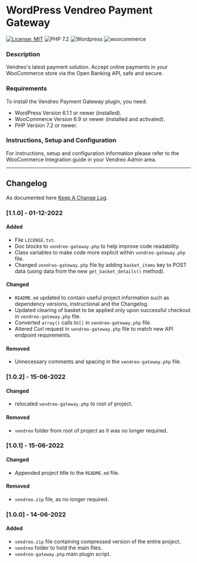 # WordPress Vendreo Payment Gateway

[![License: MIT](https://img.shields.io/badge/License-MIT-yellow.svg)](https://opensource.org/licenses/MIT)
![PHP 7.2](https://img.shields.io/badge/PHP-7.2-blue.svg)
![Wordpress](https://img.shields.io/badge/wordpress-v6.1.1-green)
![woocommerce](https://img.shields.io/badge/woocommerce-v6.9-green)


### Description
Vendreo's latest payment solution. Accept online payments in your WooCommerce store via the Open Banking API, safe and secure.

### Requirements

To install the Vendreo Payment Gateway plugin, you need:

* WordPress Version 6.1.1 or newer (installed).
* WooCommerce Version 6.9 or newer (installed and activated).
* PHP Version 7.2 or newer.

### Instructions, Setup and Configuration
 
For instructions, setup and configuration information please refer to the WooCommerce Integration guide in your Vendreo Admin area.

---

## Changelog
As documented here [Keep A Change Log](https://keepachangelog.com/en/1.0.0/).

### [1.1.0] - 01-12-2022

#### Added
- File `LICENSE.txt`.
- Doc blocks to `vendreo-gateway.php` to help improve code readability.
- Class variables to make code more explicit within `vendreo-gateway.php` file.
- Changed `vendreo-gateway.php` file by adding `basket_items` key to POST data (using data from the new `get_basket_details()` method).

#### Changed
- `README.md` updated to contain useful project information such as dependency versions, instructional and the Changelog.
- Updated clearing of basket to be applied only upon successful checkout in `vendreo-gateway.php` file.
- Converted `array()` calls to`[]` in `vendreo-gateway.php` file.
- Altered Curl request in `vendreo-gateway.php` file to match new API endpoint requirements.

#### Removed
- Unnecessary comments and spacing in the `vendreo-gateway.php` file.


### [1.0.2] - 15-06-2022

#### Changed
- relocated `vendreo-gateway.php` to root of project.

#### Removed
- `vendreo` folder from root of project as it was no longer required.


### [1.0.1] - 15-06-2022

#### Changed
- Appended project title to the `README.md` file.

#### Removed
- `vendreo.zip` file, as no longer required.


### [1.0.0] - 14-06-2022

#### Added
- `vendreo.zip` file containing compressed version of the entire project.
- `vendreo` folder to hold the main files.
- `vendreo-gateway.php` main plugin script.